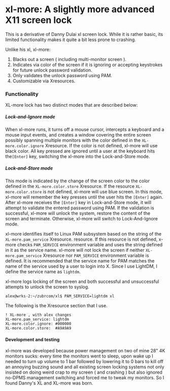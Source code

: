 xl-more: A slightly more advanced X11 screen lock
=================================================

This is a derivative of Danny Dulai xl screen lock. While it is rather basic, its limited functionality
makes it quite a bit less prone to crashing.

Unlike his xl, xl-more:

1. Blacks out a screen ( including multi-monitor screen ).
2. Indicates via color of the screen if it is ignoring or accepting keystrokes for future unlock password validation.
3. Only validates the unlock password using PAM.
4. Customizable via Xresources.

### Functionality

XL-more lock has two distinct modes that are described below:

##### Lock-and-Ignore mode

When xl-more runs, it turns off a mouse cursor, intercepts a keyboard and a mouse input events, and creates a window covering the entire screen possibly spanning multiple monitors with the color defined in the `XL-more.color.ignore` Xresource. If the color is not defined, xl-more will use black color. All key pressed are ignored until a user at the keyboard hits the`[Enter]` key, switching the xl-more into the Lock-and-Store mode.

##### Lock-and-Store mode

This mode is indicated by the change of the screen color to the color defined in the `XL-more.color.store` Xresource. If the resource `XL-more.color.store` is not defined, xl-more will use blue screen. In this mode, xl-more will remember the key presses until the user hits the `[Enter]` again. After xl-more receives the `[Enter]` key in Lock-and-Store mode, it will attempt to validate the entered password using PAM. If the validation is successful, xl-more will unlock the system, restore the content of the screen and terminate. Otherwise, xl-more will switch to Lock-And-Ignore mode.

xl-more identifies itself to Linux PAM subsystem based on the string of the `XL-more.pam_service` Xresource. resource. If this resource is not defined, x-more checks `PAM_SERVICE` environment variable and uses the string defined in it as the service name. xl-more will not lock the screen if neither `XL-more.pam_service` Xresource nor `PAM_SERVICE` environment variable is defined. It is recommended that the service name for PAM matches the name of the service used by a user to login into X. Since I use LightDM, I define the service name as `lightdm`.

xl-more logs locking of the screen and both successful and unsuccessful attempts to unlock the screen to syslog.

```
alex@wrks-2:~/zubrcom/xl$ PAM_SERVICE=lightdm xl
```

The following is the Xresource section that I use.

```
! XL-more , with alex changes
XL-more.pam_service: lightdm
XL-more.color.ignore: #000000
XL-more.color.store:  #A9A9A9
```

#### Development and testing

xl-more was developed because power management on two of mine 28" 4K monitors sucks: every time the monitors went to sleep, upon wake up I needed to turn up volume to 1 bar followed by lowering it to 0 bars to kill off an annoying buzzing sound and all existing screen locking systems not only insisted on doing weird crap to my screen ( and crashing ) but also ignored no-DPMS management switching and forced me to tweak my monitors. So I found Danny's XL and XL-more was born.

